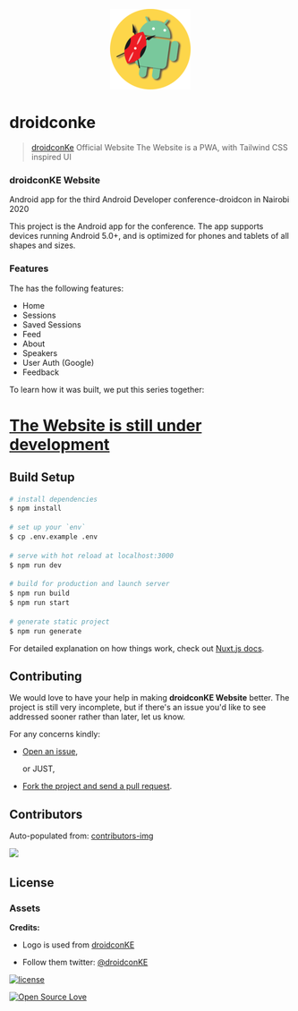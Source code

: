 <p align="center">
  <a href="https://github.com/droidconKE/droidconKE2020App">
    <img src="https://raw.githubusercontent.com/droidconKE/iconPack/master/androidIcon/android-icon-144x144.png" alt="droidconKE2020">
  </a>
  </p>


# droidconke

> [droidconKe](https://droidcon.co.ke) Official Website
> The Website is a PWA, with Tailwind CSS inspired UI


### droidconKE Website

Android app for the third Android Developer conference-droidcon in Nairobi 2020

This project is the Android app for the conference. The app supports devices running Android 5.0+, and is optimized for phones and tablets of all shapes and sizes.


### Features

The has the following features:
- Home
- Sessions
- Saved Sessions
- Feed
- About
- Speakers
- User Auth (Google)
- Feedback

To learn how it was built, we put this series together:

# [The Website is still under development](/)

## Build Setup

```bash
# install dependencies
$ npm install

# set up your `env`
$ cp .env.example .env

# serve with hot reload at localhost:3000
$ npm run dev

# build for production and launch server
$ npm run build
$ npm run start

# generate static project
$ npm run generate
```

For detailed explanation on how things work, check out [Nuxt.js docs](https://nuxtjs.org).

## Contributing

We would love to have your help in making  **droidconKE Website** better.
The project is still very incomplete, but if there's an issue you'd like to see addressed sooner rather than later, let us know.

For any concerns kindly:
- [Open an issue](https://github.com/droidconKE/droidconKe2020_web/issues),

    or JUST,

- [Fork the project and send a pull request](https://github.com/droidconKE/droidconKe2020_web/pulls).

## Contributors

Auto-populated from:
[contributors-img](https://contributors-img.firebaseapp.com/image?repo=droidconke/droidconKe2020_web)

<a href="https://github.com/droidconke/droidconKE2020App/graphs/contributors">
  <img src="https://contributors-img.firebaseapp.com/image?repo=droidconke/droidconKe2020_web" />
</a>

## License

### Assets

**Credits:**
- Logo is used from [droidconKE](https://droidcon.co.ke/)

- Follow them twitter: [@droidconKE](https://twitter.com/droidconke?lang=en)



[![license](https://img.shields.io/github/license/mashape/apistatus.svg?style=for-the-badge)](#)

[![Open Source Love](https://badges.frapsoft.com/os/v2/open-source-200x33.png?v=103)](#)


